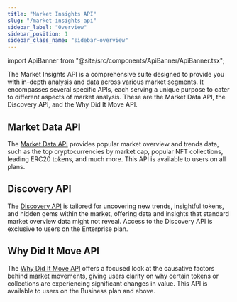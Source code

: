 ```yaml
---
title: "Market Insights API"
slug: "/market-insights-api"
sidebar_label: "Overview"
sidebar_position: 1
sidebar_class_name: "sidebar-overview"
---
```


import ApiBanner from "@site/src/components/ApiBanner/ApiBanner.tsx";

<ApiBanner />

The Market Insights API is a comprehensive suite designed to provide you with in-depth analysis and data across various market segments. It encompasses several specific APIs, each serving a unique purpose to cater to different aspects of market analysis. These are the Market Data API, the Discovery API, and the Why Did It Move API.

## Market Data API

The [Market Data API](/market-insights-api/reference/market-data-api/overview) provides popular market overview and trends data, such as the top cryptocurrencies by market cap, popular NFT collections, leading ERC20 tokens, and much more. This API is available to users on all plans.

## Discovery API

The [Discovery API](/market-insights-api/reference/discovery-api/overview) is tailored for uncovering new trends, insightful tokens, and hidden gems within the market, offering data and insights that standard market overview data might not reveal. Access to the Discovery API is exclusive to users on the Enterprise plan.

## Why Did It Move API

The [Why Did It Move API](/market-insights-api/reference/why-did-it-move-api/overview) offers a focused look at the causative factors behind market movements, giving users clarity on why certain tokens or collections are experiencing significant changes in value. This API is available to users on the Business plan and above.

